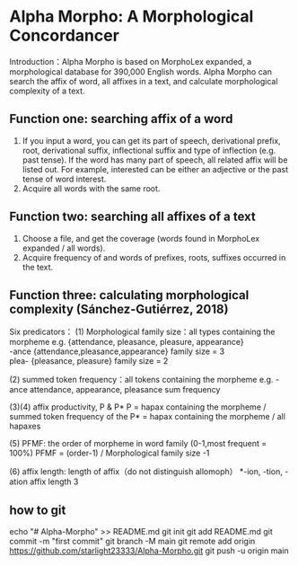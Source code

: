 # Alpha Morpho: A Morphological Concordancer

Introduction：Alpha Morpho is based on MorphoLex expanded, a morphological database for 390,000 English words. Alpha Morpho can search the affix of word, all affixes in a text, and calculate morphological complexity of a text.

## Function one: searching affix of a word
1.	If you input a word, you can get its part of speech, derivational prefix, root, derivational suffix, inflectional suffix and type of inflection (e.g. past tense). If the word has many part of speech, all related affix will be listed out. For example, interested can be either an adjective or the past tense of word interest.
2.	Acquire all words with the same root.

## Function two: searching all affixes of a text
1.	Choose a file, and get the coverage (words found in MorphoLex expanded / all words).
2.	Acquire frequency of and words of prefixes, roots, suffixes occurred in the text. 

## Function three: calculating morphological complexity (Sánchez-Gutiérrez, 2018)
Six predicators：
(1) Morphological family size：all types containing the morpheme
	e.g. {attendance, pleasance, pleasure, appearance}    
		 -ance {attendance,pleasance,appearance} family size = 3   
		 plea- {pleasance, pleasure} family size = 2
	
(2) summed token frequency：all tokens containing the morpheme
	e.g.  -ance attendance, appearance, pleasance   sum frequency
	
(3)(4) affix productivity, P & P*
	P = hapax containing the morpheme / summed token frequency of the 
	P* = hapax containing the morpheme / all hapaxes
	
(5) PFMF: the order of morpheme in word family (0-1,most frequent = 100%)
	PFMF = (order-1) / Morphological family size -1
	
(6) affix length: length of affix（do not distinguish allomoph）
	*-ion, -tion, -ation		affix length 3


## how to git
echo "# Alpha-Morpho" >> README.md
git init
git add README.md
git commit -m "first commit"
git branch -M main
git remote add origin https://github.com/starlight23333/Alpha-Morpho.git
git push -u origin main
